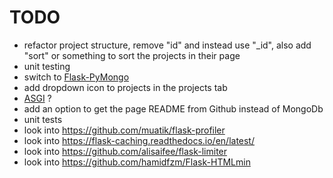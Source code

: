 # TODO
- refactor project structure, remove "id" and instead use "_id", also add "sort" or something to sort the projects in their page
- unit testing
- switch to [Flask-PyMongo](https://www.mongodb.com/resources/products/compatibilities/setting-up-flask-with-mongodb)
- add dropdown icon to projects in the projects tab
- [ASGI](https://flask.palletsprojects.com/en/2.3.x/deploying/asgi/) ?
- add an option to get the page README from Github instead of MongoDb
- unit tests
- look into https://github.com/muatik/flask-profiler
- look into https://flask-caching.readthedocs.io/en/latest/
- look into https://github.com/alisaifee/flask-limiter
- look into https://github.com/hamidfzm/Flask-HTMLmin